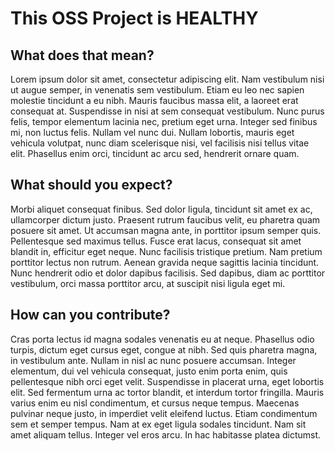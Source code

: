 # This OSS Project is HEALTHY

## What does that mean?

Lorem ipsum dolor sit amet, consectetur adipiscing elit. Nam vestibulum nisi ut augue semper, in venenatis sem vestibulum. Etiam eu leo nec sapien molestie tincidunt a eu nibh. Mauris faucibus massa elit, a laoreet erat consequat at. Suspendisse in nisi at sem consequat vestibulum. Nunc purus felis, tempor elementum lacinia nec, pretium eget urna. Integer sed finibus mi, non luctus felis. Nullam vel nunc dui. Nullam lobortis, mauris eget vehicula volutpat, nunc diam scelerisque nisi, vel facilisis nisi tellus vitae elit. Phasellus enim orci, tincidunt ac arcu sed, hendrerit ornare quam.

## What should you expect?

Morbi aliquet consequat finibus. Sed dolor ligula, tincidunt sit amet ex ac, ullamcorper dictum justo. Praesent rutrum faucibus velit, eu pharetra quam posuere sit amet. Ut accumsan magna ante, in porttitor ipsum semper quis. Pellentesque sed maximus tellus. Fusce erat lacus, consequat sit amet blandit in, efficitur eget neque. Nunc facilisis tristique pretium. Nam pretium porttitor lectus non rutrum. Aenean gravida neque sagittis lacinia tincidunt. Nunc hendrerit odio et dolor dapibus facilisis. Sed dapibus, diam ac porttitor vestibulum, orci massa porttitor arcu, at suscipit nisi ligula eget mi.

## How can you contribute?

Cras porta lectus id magna sodales venenatis eu at neque. Phasellus odio turpis, dictum eget cursus eget, congue at nibh. Sed quis pharetra magna, in vestibulum ante. Nullam in nisl ac nunc posuere accumsan. Integer elementum, dui vel vehicula consequat, justo enim porta enim, quis pellentesque nibh orci eget velit. Suspendisse in placerat urna, eget lobortis elit. Sed fermentum urna ac tortor blandit, et interdum tortor fringilla. Mauris varius enim eu nisl condimentum, et cursus neque tempus. Maecenas pulvinar neque justo, in imperdiet velit eleifend luctus. Etiam condimentum sem et semper tempus. Nam at ex eget ligula sodales tincidunt. Nam sit amet aliquam tellus. Integer vel eros arcu. In hac habitasse platea dictumst.
